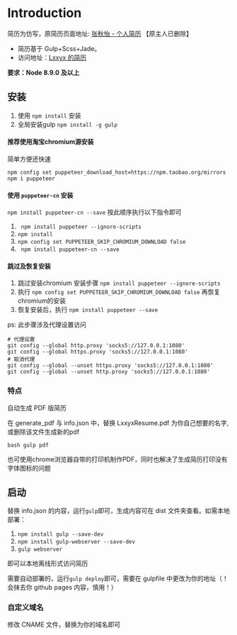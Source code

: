 # Introduction

简历为仿写，原简历页面地址: [张秋怡 - 个人简历](https://joyeecheung.github.io/resume/) 【原主人已删除】

* 简历基于 Gulp+Scss+Jade。  
* 访问地址：[Lxxyx 的简历](https://resume.lxxyx.cn)

**要求：Node 8.9.0 及以上**

## 安装

1. 使用 `npm install` 安装
2. 全局安装gulp `npm install -g gulp`


#### 推荐使用淘宝chromium源安装

简单方便还快速
```
npm config set puppeteer_download_host=https://npm.taobao.org/mirrors
npm i puppeteer
```
#### 使用 `puppeteer-cn` 安装

`npm install puppeteer-cn --save` 按此顺序执行以下指令即可
 1. ` npm install puppeteer --ignore-scripts`
2. `npm install`
3. `npm config set PUPPETEER_SKIP_CHROMIUM_DOWNLOAD false`
4. ` npm install puppeteer-cn --save`


#### 跳过及恢复安装
  1. 跳过安装chromium 安装步骤 `npm install puppeteer --ignore-scripts`
  2. 执行 `npm config set PUPPETEER_SKIP_CHROMIUM_DOWNLOAD false` 再恢复chromium的安装
  3. 恢复安装后，执行 `npm install puppeteer --save`

ps: 此步骤涉及代理设置访问
```
# 代理设置
git config --global http.proxy 'socks5://127.0.0.1:1080'
git config --global https.proxy 'socks5://127.0.0.1:1080'
# 取消代理
git config --global --unset https.proxy 'socks5://127.0.0.1:1080'
git config --global --unset http.proxy 'socks5://127.0.0.1:1080'
```


### 特点

自动生成 PDF 版简历

在 generate_pdf 与 info.json 中，替换 LxxyxResume.pdf 为你自己想要的名字,或删除该文件生成新的pdf

``bash
gulp pdf
``

<!--
生成 PDF 的命令：

```bash
npm run pdf
```
-->

也可使用chrome浏览器自带的打印机制作PDF，同时也解决了生成简历打印没有字体图标的问题

## 启动

替换 info.json 的内容，运行`gulp`即可，生成内容可在 dist 文件夹查看。如需本地部署：

1. `npm install gulp --save-dev`
2. `npm install gulp-webserver --save-dev`
3. `gulp webserver`

即可以本地离线形式访问简历



需要自动部署的，运行`gulp deploy`即可，需要在 gulpfile 中更改为你的地址（！会抹去你 github pages 内容，慎用！）

### 自定义域名

修改 CNAME 文件，替换为你的域名即可


